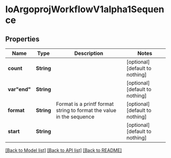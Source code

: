 # IoArgoprojWorkflowV1alpha1Sequence


## Properties
Name | Type | Description | Notes
------------ | ------------- | ------------- | -------------
**count** | **String** |  | [optional] [default to nothing]
**var&quot;end&quot;** | **String** |  | [optional] [default to nothing]
**format** | **String** | Format is a printf format string to format the value in the sequence | [optional] [default to nothing]
**start** | **String** |  | [optional] [default to nothing]


[[Back to Model list]](../README.md#models) [[Back to API list]](../README.md#api-endpoints) [[Back to README]](../README.md)


